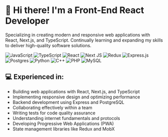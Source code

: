 <h1>👋 Hi there! I'm a Front-End React Developer</h1>
<p>Specializing in creating modern and responsive web applications with React, Next.js, and TypeScript. Continually learning and expanding my skills to deliver high-quality software solutions.</p>

![JavaScript](https://img.shields.io/badge/javascript-%23323330.svg?style=for-the-badge&logo=javascript&logoColor=%23F7DF1E)
![TypeScript](https://img.shields.io/badge/typescript-%23007ACC.svg?style=for-the-badge&logo=typescript&logoColor=white)
![React](https://img.shields.io/badge/react-%2320232a.svg?style=for-the-badge&logo=react&logoColor=%2361DAFB)
![Next JS](https://img.shields.io/badge/Next-black?style=for-the-badge&logo=next.js&logoColor=white)
![Redux](https://img.shields.io/badge/redux-%23593d88.svg?style=for-the-badge&logo=redux&logoColor=white)
![Express.js](https://img.shields.io/badge/express.js-%23404d59.svg?style=for-the-badge&logo=express&logoColor=%white)
![Postgres](https://img.shields.io/badge/postgres-%23316192.svg?style=for-the-badge&logo=postgresql&logoColor=white)
![Python](https://img.shields.io/badge/python-3670A0?style=for-the-badge&logo=python&logoColor=ffdd54)
![C++](https://img.shields.io/badge/c++-%2300599C.svg?style=for-the-badge&logo=c%2B%2B&logoColor=white)
![PHP](https://img.shields.io/badge/PHP-777BB4?style=for-the-badge&logo=php&logoColor=white)
![MySQL](https://img.shields.io/badge/MySQL-00000F?style=for-the-badge&logo=mysql&logoColor=white)

<h2>💻 Experienced in:</h2>
<ul>
	<li>Building web applications with React, Next.js, and TypeScript</li>
	<li>Implementing responsive design and optimizing performance</li>
	<li>Backend development using Express and PostgreSQL</li>
	<li>Collaborating effectively within a team</li>
	<li>Writing tests for code quality assurance</li>
	<li>Understanding internet fundamentals and protocols</li>
	<li>Developing Progressive Web Applications (PWA)</li>
	<li>State management libraries like Redux and MobX</li>
</ul>
